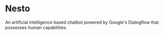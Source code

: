 # Nesto

An artificial intelligence based chatbot powered by Google's Dialogflow that possesses human capabilities. 